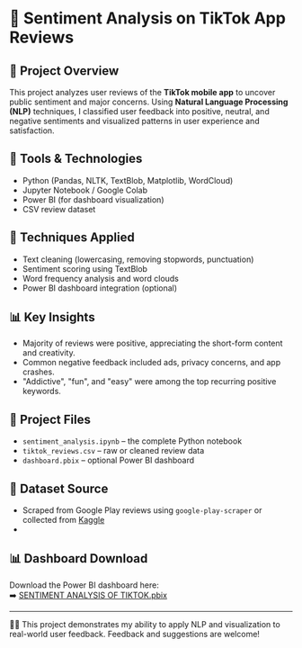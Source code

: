 # 💬 Sentiment Analysis on TikTok App Reviews

## 📌 Project Overview
This project analyzes user reviews of the **TikTok mobile app** to uncover public sentiment and major concerns. Using **Natural Language Processing (NLP)** techniques, I classified user feedback into positive, neutral, and negative sentiments and visualized patterns in user experience and satisfaction.

## 🧰 Tools & Technologies
- Python (Pandas, NLTK, TextBlob, Matplotlib, WordCloud)
- Jupyter Notebook / Google Colab
- Power BI (for dashboard visualization)
- CSV review dataset

## 🧪 Techniques Applied
- Text cleaning (lowercasing, removing stopwords, punctuation)
- Sentiment scoring using TextBlob
- Word frequency analysis and word clouds
- Power BI dashboard integration (optional)

## 📊 Key Insights
- Majority of reviews were positive, appreciating the short-form content and creativity.
- Common negative feedback included ads, privacy concerns, and app crashes.
- "Addictive", "fun", and "easy" were among the top recurring positive keywords.

## 📁 Project Files
- `sentiment_analysis.ipynb` – the complete Python notebook
- `tiktok_reviews.csv` – raw or cleaned review data
- `dashboard.pbix` – optional Power BI dashboard

## 📂 Dataset Source
- Scraped from Google Play reviews using `google-play-scraper` or collected from [Kaggle](https://www.kaggle.com/)
- 
## 📊 Dashboard Download

Download the Power BI dashboard here:  
➡️ [SENTIMENT ANALYSIS OF TIKTOK.pbix](./SENTIMENT%20ANALYSIS%20OF%20TIKTOK.pbix)


---

👩‍💻 This project demonstrates my ability to apply NLP and visualization to real-world user feedback. Feedback and suggestions are welcome!

